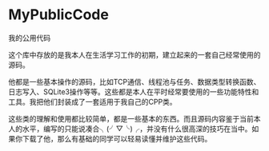 # MyPublicCode
我的公用代码

这个库中存放的是我本人在生活学习工作的初期，建立起来的一套自己经常使用的源码。

他都是一些基本操作的源码，比如TCP通信、线程池与任务、数据类型转换函数、日志写入、SQLite3操作等等。这些都是本人在平时经常要使用的一些功能特性和工具。我把他们封装成了一套适用于我自己的CPP类。

这些类的理解和使用都比较简单，都是一些基本的东西。而且源码内容鉴于当前本人的水平，编写的只能说凑合╮(╯▽╰)╭，并没有什么很高深的技巧在当中。如果你下载了他，那么有基础的同学可以轻易读懂并维护这些代码。
